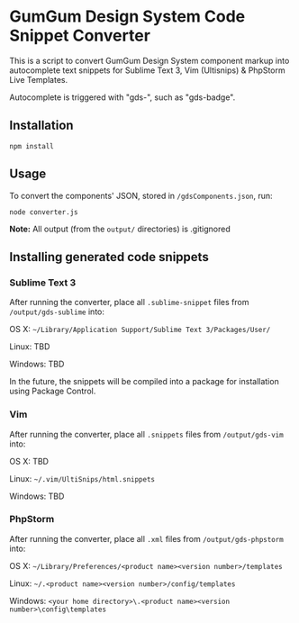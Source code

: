 # GumGum Design System Code Snippet Converter

This is a script to convert GumGum Design System component markup into autocomplete text snippets for Sublime Text 3, Vim (Ultisnips) & PhpStorm Live Templates.

Autocomplete is triggered with "gds-", such as "gds-badge".

## Installation

```
npm install
```

## Usage

To convert the components' JSON, stored in `/gdsComponents.json`, run:

```
node converter.js
```
__Note:__ All output (from the `output/` directories) is .gitignored

## Installing generated code snippets

### Sublime Text 3

After running the converter, place all `.sublime-snippet` files from `/output/gds-sublime` into:

OS X: `~/Library/Application Support/Sublime Text 3/Packages/User/`

Linux: TBD

Windows: TBD

In the future, the snippets will be compiled into a package for installation using Package Control.

### Vim

After running the converter, place all `.snippets` files from `/output/gds-vim` into:

OS X: TBD

Linux: `~/.vim/UltiSnips/html.snippets`

Windows: TBD

### PhpStorm

After running the converter, place all `.xml` files from `/output/gds-phpstorm` into:

OS X: `~/Library/Preferences/<product name><version number>/templates`

Linux: `~/.<product name><version number>/config/templates`

Windows: `<your home directory>\.<product name><version number>\config\templates`
